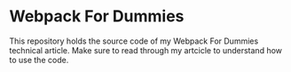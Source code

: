 # Webpack For Dummies
This repository holds the source code of my Webpack For Dummies technical article. Make sure to read through my artcicle to understand how to use the code.